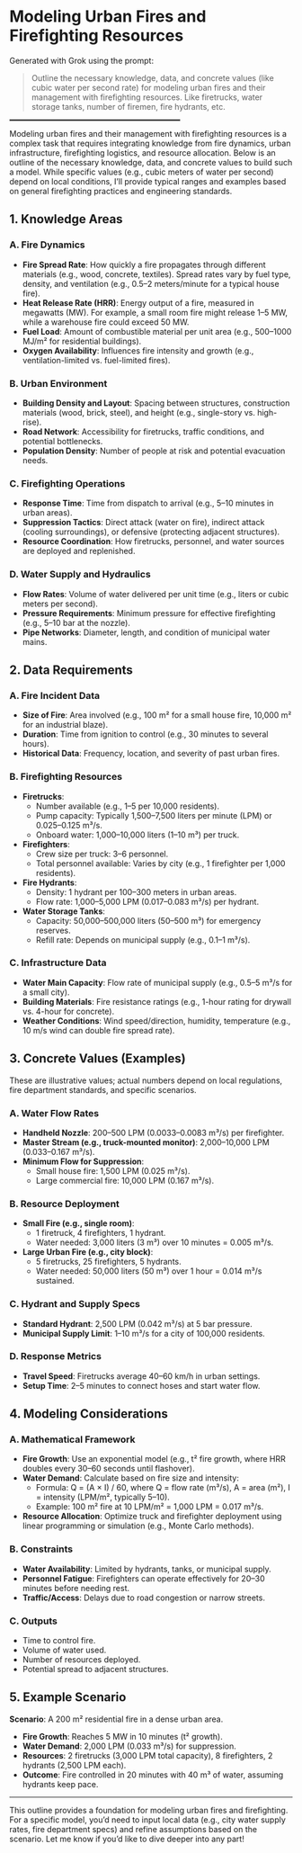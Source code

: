 # Modeling Urban Fires and Firefighting Resources

Generated with Grok using the prompt:

> Outline the necessary knowledge, data, and concrete values (like cubic water per second rate) for modeling urban fires and their management with firefighting resources. 
> Like firetrucks, water storage tanks, number of firemen, fire hydrants, etc.

<hr style="border: 1px solid dimgray; width:60%"></hr>

Modeling urban fires and their management with firefighting resources is a complex task that requires integrating knowledge from fire dynamics, urban infrastructure, firefighting logistics, and resource allocation. Below is an outline of the necessary knowledge, data, and concrete values to build such a model. While specific values (e.g., cubic meters of water per second) depend on local conditions, I’ll provide typical ranges and examples based on general firefighting practices and engineering standards.

## 1. Knowledge Areas

### A. Fire Dynamics
- **Fire Spread Rate**: How quickly a fire propagates through different materials (e.g., wood, concrete, textiles). Spread rates vary by fuel type, density, and ventilation (e.g., 0.5–2 meters/minute for a typical house fire).
- **Heat Release Rate (HRR)**: Energy output of a fire, measured in megawatts (MW). For example, a small room fire might release 1–5 MW, while a warehouse fire could exceed 50 MW.
- **Fuel Load**: Amount of combustible material per unit area (e.g., 500–1000 MJ/m² for residential buildings).
- **Oxygen Availability**: Influences fire intensity and growth (e.g., ventilation-limited vs. fuel-limited fires).

### B. Urban Environment
- **Building Density and Layout**: Spacing between structures, construction materials (wood, brick, steel), and height (e.g., single-story vs. high-rise).
- **Road Network**: Accessibility for firetrucks, traffic conditions, and potential bottlenecks.
- **Population Density**: Number of people at risk and potential evacuation needs.

### C. Firefighting Operations
- **Response Time**: Time from dispatch to arrival (e.g., 5–10 minutes in urban areas).
- **Suppression Tactics**: Direct attack (water on fire), indirect attack (cooling surroundings), or defensive (protecting adjacent structures).
- **Resource Coordination**: How firetrucks, personnel, and water sources are deployed and replenished.

### D. Water Supply and Hydraulics
- **Flow Rates**: Volume of water delivered per unit time (e.g., liters or cubic meters per second).
- **Pressure Requirements**: Minimum pressure for effective firefighting (e.g., 5–10 bar at the nozzle).
- **Pipe Networks**: Diameter, length, and condition of municipal water mains.

## 2. Data Requirements

### A. Fire Incident Data
- **Size of Fire**: Area involved (e.g., 100 m² for a small house fire, 10,000 m² for an industrial blaze).
- **Duration**: Time from ignition to control (e.g., 30 minutes to several hours).
- **Historical Data**: Frequency, location, and severity of past urban fires.

### B. Firefighting Resources
- **Firetrucks**:
    - Number available (e.g., 1–5 per 10,000 residents).
    - Pump capacity: Typically 1,500–7,500 liters per minute (LPM) or 0.025–0.125 m³/s.
    - Onboard water: 1,000–10,000 liters (1–10 m³) per truck.
- **Firefighters**:
    - Crew size per truck: 3–6 personnel.
    - Total personnel available: Varies by city (e.g., 1 firefighter per 1,000 residents).
- **Fire Hydrants**:
    - Density: 1 hydrant per 100–300 meters in urban areas.
    - Flow rate: 1,000–5,000 LPM (0.017–0.083 m³/s) per hydrant.
- **Water Storage Tanks**:
    - Capacity: 50,000–500,000 liters (50–500 m³) for emergency reserves.
    - Refill rate: Depends on municipal supply (e.g., 0.1–1 m³/s).

### C. Infrastructure Data
- **Water Main Capacity**: Flow rate of municipal supply (e.g., 0.5–5 m³/s for a small city).
- **Building Materials**: Fire resistance ratings (e.g., 1-hour rating for drywall vs. 4-hour for concrete).
- **Weather Conditions**: Wind speed/direction, humidity, temperature (e.g., 10 m/s wind can double fire spread rate).

## 3. Concrete Values (Examples)

These are illustrative values; actual numbers depend on local regulations, fire department standards, and specific scenarios.

### A. Water Flow Rates
- **Handheld Nozzle**: 200–500 LPM (0.0033–0.0083 m³/s) per firefighter.
- **Master Stream (e.g., truck-mounted monitor)**: 2,000–10,000 LPM (0.033–0.167 m³/s).
- **Minimum Flow for Suppression**:
    - Small house fire: 1,500 LPM (0.025 m³/s).
    - Large commercial fire: 10,000 LPM (0.167 m³/s).

### B. Resource Deployment
- **Small Fire (e.g., single room)**:
    - 1 firetruck, 4 firefighters, 1 hydrant.
    - Water needed: 3,000 liters (3 m³) over 10 minutes = 0.005 m³/s.
- **Large Urban Fire (e.g., city block)**:
    - 5 firetrucks, 25 firefighters, 5 hydrants.
    - Water needed: 50,000 liters (50 m³) over 1 hour = 0.014 m³/s sustained.

### C. Hydrant and Supply Specs
- **Standard Hydrant**: 2,500 LPM (0.042 m³/s) at 5 bar pressure.
- **Municipal Supply Limit**: 1–10 m³/s for a city of 100,000 residents.

### D. Response Metrics
- **Travel Speed**: Firetrucks average 40–60 km/h in urban settings.
- **Setup Time**: 2–5 minutes to connect hoses and start water flow.

## 4. Modeling Considerations

### A. Mathematical Framework
- **Fire Growth**: Use an exponential model (e.g., t² fire growth, where HRR doubles every 30–60 seconds until flashover).
- **Water Demand**: Calculate based on fire size and intensity:
    - Formula: Q = (A × I) / 60, where Q = flow rate (m³/s), A = area (m²), I = intensity (LPM/m², typically 5–10).
    - Example: 100 m² fire at 10 LPM/m² = 1,000 LPM = 0.017 m³/s.
- **Resource Allocation**: Optimize truck and firefighter deployment using linear programming or simulation (e.g., Monte Carlo methods).

### B. Constraints
- **Water Availability**: Limited by hydrants, tanks, or municipal supply.
- **Personnel Fatigue**: Firefighters can operate effectively for 20–30 minutes before needing rest.
- **Traffic/Access**: Delays due to road congestion or narrow streets.

### C. Outputs
- Time to control fire.
- Volume of water used.
- Number of resources deployed.
- Potential spread to adjacent structures.

## 5. Example Scenario

**Scenario**: A 200 m² residential fire in a dense urban area.
- **Fire Growth**: Reaches 5 MW in 10 minutes (t² growth).
- **Water Demand**: 2,000 LPM (0.033 m³/s) for suppression.
- **Resources**: 2 firetrucks (3,000 LPM total capacity), 8 firefighters, 2 hydrants (2,500 LPM each).
- **Outcome**: Fire controlled in 20 minutes with 40 m³ of water, assuming hydrants keep pace.

---

This outline provides a foundation for modeling urban fires and firefighting. For a specific model, you’d need to input local data (e.g., city water supply rates, fire department specs) and refine assumptions based on the scenario. Let me know if you’d like to dive deeper into any part!
